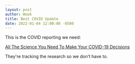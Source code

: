 ```yaml
---
layout: post
author: Wook
title: Best COVID Update
date: 2022-01-04 12:00:00 -0500
---
```


This is the COVID reporting we need:

[All The Science You Need To Make Your COVID-19 Decisions](https://projects.fivethirtyeight.com/covid-19-updates)

They're tracking the research so we don’t have to.